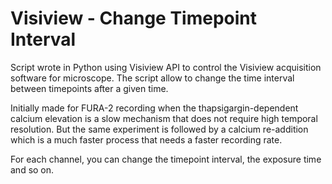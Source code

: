 # Visiview - Change Timepoint Interval

Script wrote in Python using Visiview API to control the Visiview acquisition software for microscope.
The script allow to change the time interval between timepoints after a given time.

Initially made for FURA-2 recording when the thapsigargin-dependent calcium elevation is a slow mechanism that does not require high temporal resolution.
But the same experiment is followed by a calcium re-addition which is a much faster process that needs a faster recording rate.

For each channel, you can change the timepoint interval, the exposure time and so on.
